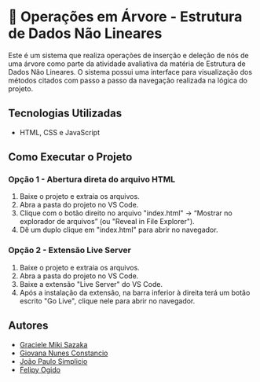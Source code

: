 # 🌲 Operações em Árvore - Estrutura de Dados Não Lineares
Este é um sistema que realiza operações de inserção e deleção de nós de uma árvore como parte da atividade avaliativa
da matéria de Estrutura de Dados Não Lineares. O sistema possui uma interface para visualização dos métodos citados com passo a passo
da navegação realizada na lógica do projeto.



## Tecnologias Utilizadas
- HTML, CSS e JavaScript



## Como Executar o Projeto

### Opção 1 - Abertura direta do arquivo HTML
1. Baixe o projeto e extraia os arquivos.
2. Abra a pasta do projeto no VS Code.
3. Clique com o botão direito no arquivo "index.html" → “Mostrar no explorador de arquivos” (ou "Reveal in File Explorer").
4. Dê um duplo clique em "index.html" para abrir no navegador.

### Opção 2 - Extensão Live Server
1. Baixe o projeto e extraia os arquivos.
2. Abra a pasta do projeto no VS Code.
3. Baixe a extensão "Live Server" do VS Code.
4. Após a instalação da extensão, na barra inferior à direita terá um botão escrito "Go Live", clique nele para abrir no navegador.



## Autores
- [Graciele Miki Sazaka](https://github.com/mikisazaka)
- [Giovana Nunes Constancio](https://github.com/giconstancio)
- [João Paulo Simplicio](https://github.com/simplicioJoao)
- [Felipy Ogido](https://github.com/FelipyOgido)

